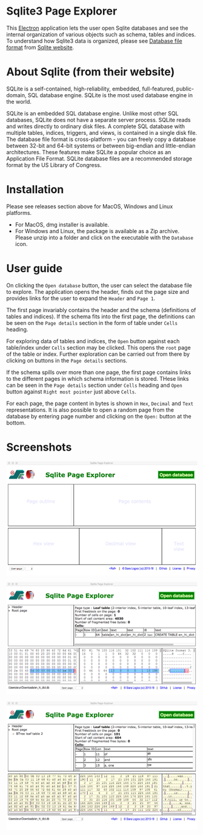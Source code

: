 # Sqlite3 Page Explorer

This [Electron](https://github.com/electron/electron) application lets the user open Sqlite databases and see the internal organization of various objects such as schema, tables and indices.  To understand how Sqlite3 data is organized, please see [Database file format](https://www.sqlite.org/fileformat.html) from [Sqlite website](https://www.sqlite.org).

# About Sqlite (from their website)

SQLite is a self-contained, high-reliability, embedded, full-featured, public-domain, SQL database engine. SQLite is the most used database engine in the world.

SQLite is an embedded SQL database engine. Unlike most other SQL databases, SQLite does not have a separate server process. SQLite reads and writes directly to ordinary disk files. A complete SQL database with multiple tables, indices, triggers, and views, is contained in a single disk file. The database file format is cross-platform - you can freely copy a database between 32-bit and 64-bit systems or between big-endian and little-endian architectures. These features make SQLite a popular choice as an Application File Format. SQLite database files are a recommended storage format by the US Library of Congress.

# Installation

Please see releases section above for MacOS, Windows and Linux platforms.

- For MacOS, dmg installer is available.
- For Windows and Linux, the package is available as a Zip archive. Please unzip into a folder and click on the executable with the `Database` icon.

# User guide

On clicking the `Open database` button, the user can select the database file to explore.  The application opens the header, finds out the page size and provides links for the user to expand the `Header` and `Page 1`.

The first page invariably contains the header and the schema (definitions of tables and indices).  If the schema fits into the first page, the definitions can be seen on the `Page details` section in the form of table under `Cells` heading.

For exploring data of tables and indices, the `Open` button against each table/index under `Cells` section may be clicked. This opens the `root` page of the table or index. Further exploration can be carried out from there by clicking on buttons in the `Page details` sections.

If the schema spills over more than one page, the first page contains links to the different pages in which schema information is stored. THese links can be seen in the `Page details` section under `Cells` heading and `Open` button against `Right most pointer` just above `Cells`.

For each page, the page content in bytes is shown in `Hex`, `Decimal` and `Text` representations.  It is also possible to open a random page from the database by entering page number and clicking on the `Open:` button at the bottom.

# Screenshots

![First page](scrshot0.png?raw=true)

![Schema page](scrshot1.png?raw=true)

![Table root page](scrshot2.png?raw=true)
